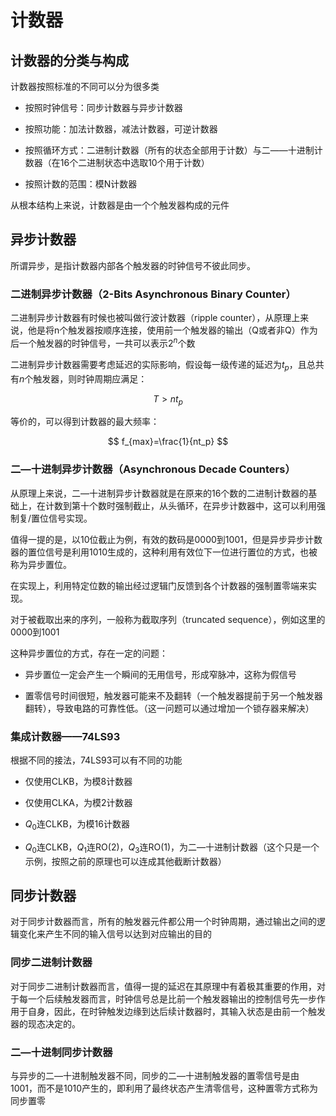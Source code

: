 # 计数器

## 计数器的分类与构成

计数器按照标准的不同可以分为很多类

+ 按照时钟信号：同步计数器与异步计数器

+ 按照功能：加法计数器，减法计数器，可逆计数器

+ 按照循环方式：二进制计数器（所有的状态全部用于计数）与二——十进制计数器（在16个二进制状态中选取10个用于计数）

+ 按照计数的范围：模N计数器

从根本结构上来说，计数器是由一个个触发器构成的元件

## 异步计数器

所谓异步，是指计数器内部各个触发器的时钟信号不彼此同步。

### 二进制异步计数器（2-Bits Asynchronous Binary Counter）

二进制异步计数器有时候也被叫做行波计数器（ripple counter），从原理上来说，他是将n个触发器按顺序连接，使用前一个触发器的输出（Q或者非Q）作为后一个触发器的时钟信号，一共可以表示$2^n$个数

二进制异步计数器需要考虑延迟的实际影响，假设每一级传递的延迟为$t_p$，且总共有$n$个触发器，则时钟周期应满足：

$$
T>nt_p
$$

等价的，可以得到计数器的最大频率：

$$
f_{max}=\frac{1}{nt_p}
$$

### 二—十进制异步计数器（Asynchronous Decade Counters）

从原理上来说，二—十进制异步计数器就是在原来的16个数的二进制计数器的基础上，在计数到第十个数时强制截止，从头循环，在异步计数器中，这可以利用强制复/置位信号实现。

值得一提的是，以10位截止为例，有效的数码是0000到1001，但是异步异步计数器的置位信号是利用1010生成的，这种利用有效位下一位进行置位的方式，也被称为异步置位。

在实现上，利用特定位数的输出经过逻辑门反馈到各个计数器的强制置零端来实现。

对于被截取出来的序列，一般称为截取序列（truncated sequence），例如这里的0000到1001

这种异步置位的方式，存在一定的问题：

+ 异步置位一定会产生一个瞬间的无用信号，形成窄脉冲，这称为假信号

+ 置零信号时间很短，触发器可能来不及翻转（一个触发器提前于另一个触发器翻转），导致电路的可靠性低。（这一问题可以通过增加一个锁存器来解决）

### 集成计数器——74LS93

根据不同的接法，74LS93可以有不同的功能

+ 仅使用CLKB，为模8计数器

+ 仅使用CLKA，为模2计数器

+ $Q_0$连CLKB，为模16计数器

+ $Q_0$连CLKB，$Q_1$连RO(2)，$Q_3$连RO(1)，为二—十进制计数器（这个只是一个示例，按照之前的原理也可以连成其他截断计数器）

## 同步计数器

对于同步计数器而言，所有的触发器元件都公用一个时钟周期，通过输出之间的逻辑变化来产生不同的输入信号以达到对应输出的目的

### 同步二进制计数器

对于同步二进制计数器而言，值得一提的延迟在其原理中有着极其重要的作用，对于每一个后续触发器而言，时钟信号总是比前一个触发器输出的控制信号先一步作用于自身，因此，在时钟触发边缘到达后续计数器时，其输入状态是由前一个触发器的现态决定的。

### 二—十进制同步计数器

与异步的二—十进制触发器不同，同步的二—十进制触发器的置零信号是由1001，而不是1010产生的，即利用了最终状态产生清零信号，这种置零方式称为同步置零

